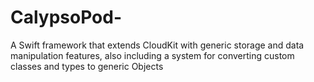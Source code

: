 # CalypsoPod-
A Swift framework that extends CloudKit with generic storage and data manipulation features, also including a system for converting custom classes and types to generic Objects
